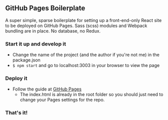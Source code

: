 GitHub Pages Boilerplate
------

A super simple, sparse boilerplate for setting up a front-end-only React site to be deployed on GitHub Pages.
Sass (scss) modules and Webpack bundling are in place. No database, no Redux.

### Start it up and develop it

* Change the name of the project (and the author if you're not me) in the package.json
* `$ npm start` and go to localhost:3003 in your browser to view the page

### Deploy it

* Follow the guide at [GitHub Pages](https://pages.github.com/)
    * The index.html is already in the root folder so you should just need to change your Pages settings for the repo.

### That's it!
